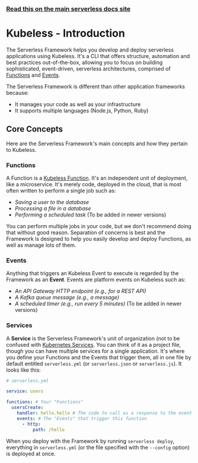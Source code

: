 <!--
title: Serverless Framework - Kubeless Guide - Introduction
menuText: Intro
menuOrder: 1
description: An introduction to using Kubeless with the Serverless Framework.
layout: Doc
-->

<!-- DOCS-SITE-LINK:START automatically generated  -->
### [Read this on the main serverless docs site](https://www.serverless.com/framework/docs/providers/kubeless/guide/intro)
<!-- DOCS-SITE-LINK:END -->

# Kubeless - Introduction

The Serverless Framework helps you develop and deploy serverless applications using Kubeless.  It's a CLI that offers structure, automation and best practices out-of-the-box, allowing you to focus on building sophisticated, event-driven, serverless architectures, comprised of [Functions](#functions) and [Events](#events).

The Serverless Framework is different than other application frameworks because:
* It manages your code as well as your infrastructure
* It supports multiple languages (Node.js, Python, Ruby)

## Core Concepts

Here are the Serverless Framework's main concepts and how they pertain to Kubeless.

### Functions

A Function is a [Kubeless Function](http://kubeless.io/).  It's an independent unit of deployment, like a microservice.  It's merely code, deployed in the cloud, that is most often written to perform a single job such as:

* *Saving a user to the database*
* *Processing a file in a database*
* *Performing a scheduled task* (To be added in newer versions)

You can perform multiple jobs in your code, but we don't recommend doing that without good reason.  Separation of concerns is best and the Framework is designed to help you easily develop and deploy Functions, as well as manage lots of them.

### Events

Anything that triggers an Kubeless Event to execute is regarded by the Framework as an **Event**.  Events are platform events on Kubeless such as:

* *An API Gateway HTTP endpoint (e.g., for a REST API)*
* *A Kafka queue message (e.g., a message)*
* *A scheduled timer (e.g., run every 5 minutes)* (To be added in newer versions)

### Services

A **Service** is the Serverless Framework's unit of organization (not to be confused with [Kubernetes Services](https://kubernetes.io/docs/concepts/services-networking/service/).  You can think of it as a project file, though you can have multiple services for a single application.  It's where you define your Functions and the Events that trigger them, all in one file by default entitled `serverless.yml` (or `serverless.json` or `serverless.js`).  It looks like this:

```yml
# serverless.yml

service: users

functions: # Your "Functions"
  usersCreate:
    handler: hello.hello # The code to call as a response to the event
    events: # The "Events" that trigger this function
      - http: 
          path: /hello
```

When you deploy with the Framework by running `serverless deploy`, everything in `serverless.yml` (or the file specified with the `--config` option) is deployed at once.

